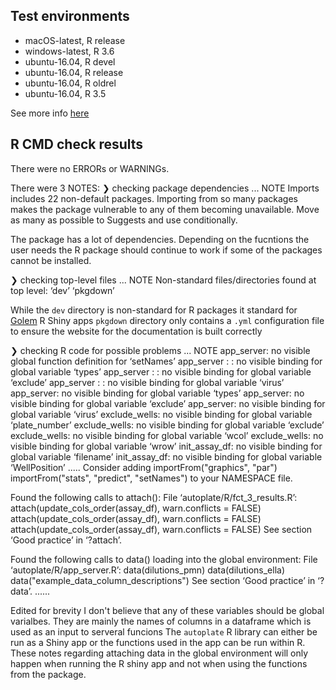 ## Test environments
* macOS-latest, R release
* windows-latest, R 3.6
* ubuntu-16.04, R devel
* ubuntu-16.04, R release
* ubuntu-16.04, R oldrel
* ubuntu-16.04, R 3.5

See more info [here](https://github.com/PhilPalmer/AutoPlate/actions)

## R CMD check results
There were no ERRORs or WARNINGs. 

There were 3 NOTES:
❯ checking package dependencies ... NOTE
  Imports includes 22 non-default packages.
  Importing from so many packages makes the package vulnerable to any of
  them becoming unavailable.  Move as many as possible to Suggests and
  use conditionally.

The package has a lot of dependencies. 
Depending on the fucntions the user needs the R package should continue to work if some of the packages cannot be installed.

❯ checking top-level files ... NOTE
  Non-standard files/directories found at top level:
    ‘dev’ ‘pkgdown’

While the `dev` directory is non-standard for R packages it standard for [Golem](https://github.com/ThinkR-open/golem) R Shiny apps
`pkgdown` directory only contains a `.yml` configuration file to ensure the website for the documentation is built correctly

❯ checking R code for possible problems ... NOTE
app_server: no visible global function definition for ‘setNames’
  app_server : <anonymous>: no visible binding for global variable
    ‘types’
  app_server : <anonymous>: no visible binding for global variable
    ‘exclude’
  app_server : <anonymous>: no visible binding for global variable
    ‘virus’
  app_server: no visible binding for global variable ‘types’
  app_server: no visible binding for global variable ‘exclude’
  app_server: no visible binding for global variable ‘virus’
  exclude_wells: no visible binding for global variable ‘plate_number’
  exclude_wells: no visible binding for global variable ‘exclude’
  exclude_wells: no visible binding for global variable ‘wcol’
  exclude_wells: no visible binding for global variable ‘wrow’
  init_assay_df: no visible binding for global variable ‘filename’
  init_assay_df: no visible binding for global variable ‘WellPosition’
  .....
  Consider adding
    importFrom("graphics", "par")
    importFrom("stats", "predict", "setNames")
  to your NAMESPACE file.
  
  Found the following calls to attach():
  File ‘autoplate/R/fct_3_results.R’:
    attach(update_cols_order(assay_df), warn.conflicts = FALSE)
    attach(update_cols_order(assay_df), warn.conflicts = FALSE)
    attach(update_cols_order(assay_df), warn.conflicts = FALSE)
  See section ‘Good practice’ in ‘?attach’.
  
  Found the following calls to data() loading into the global environment:
  File ‘autoplate/R/app_server.R’:
    data(dilutions_pmn)
    data(dilutions_ella)
    data("example_data_column_descriptions")
  See section ‘Good practice’ in ‘?data’.
  ......

Edited for brevity
I don't believe that any of these variables should be global varialbes. They are mainly the names of columns in a dataframe which is used as an input to serveral funcions
The `autoplate` R library can either be run as a Shiny app or the functions used in the app can be run within R. 
These notes regarding attaching data in the global environment will only happen when running the R shiny app and not when using the functions from the package.